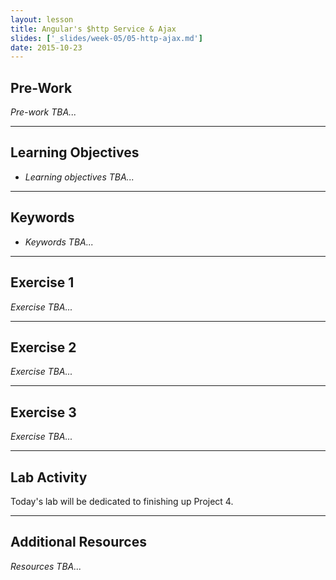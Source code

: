 ```yaml
---
layout: lesson
title: Angular's $http Service & Ajax
slides: ['_slides/week-05/05-http-ajax.md']
date: 2015-10-23
---
```


## Pre-Work

*Pre-work TBA...*

---

## Learning Objectives

- *Learning objectives TBA...*

---

## Keywords

- *Keywords TBA...*

---

## Exercise 1

*Exercise TBA...*

---

## Exercise 2

*Exercise TBA...*

---

## Exercise 3

*Exercise TBA...*

---

## Lab Activity

Today's lab will be dedicated to finishing up Project 4.

---

## Additional Resources

*Resources TBA...*
